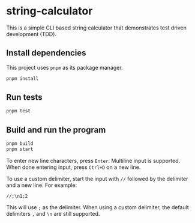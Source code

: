 # string-calculator

This is a simple CLI based string calculator that demonstrates test driven development (TDD).

## Install dependencies

This project uses `pnpm` as its package manager.

```bash
pnpm install
```

## Run tests

```bash
pnpm test
```

## Build and run the program

```bash
pnpm build
pnpm start
```

To enter new line characters, press `Enter`. Multiline input is supported. When done entering input, press `Ctrl+D` on a new line.

To use a custom delimiter, start the input with `//` followed by the delimiter and a new line. For example:

```
//;\n1;2
```

This will use `;` as the delimiter.
When using a custom delimiter, the default delimiters `,` and `\n` are still supported.
